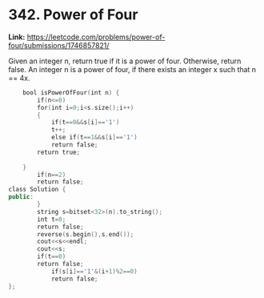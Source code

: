 # 342. Power of Four

**Link:** https://leetcode.com/problems/power-of-four/submissions/1746857821/

Given an integer n, return true if it is a power of four. Otherwise, return false. An integer n is a power of four, if there exists an integer x such that n == 4x.

```cpp
    bool isPowerOfFour(int n) {
        if(n<=0)
        for(int i=0;i<s.size();i++)
        {
            if(t==0&&s[i]=='1')
            t++;
            else if(t==1&&s[i]=='1')
            return false;
        return true;
        
    }
        if(n==2)
        return false;
class Solution {
public:
        }
        string s=bitset<32>(n).to_string();
        int t=0;
        return false;
        reverse(s.begin(),s.end());
        cout<<s<<endl;
        cout<<s;
        if(t==0)
        return false;
            if(s[i]=='1'&(i+1)%2==0)
            return false;
};
```
